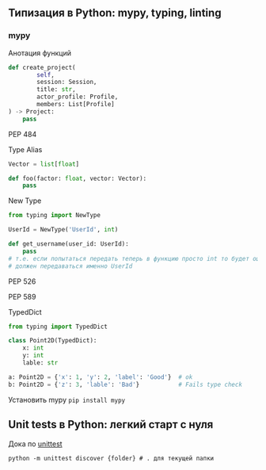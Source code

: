 ## Типизация в Python: mypy, typing, linting

### mypy
Анотация функций
```python
def create_project(
        self,
        session: Session,
        title: str,
        actor_profile: Profile,
        members: List[Profile]
) -> Project:
    pass
```
PEP 484

Type Alias

```python
Vector = list[float]

def foo(factor: float, vector: Vector):
    pass
```

New Type
```python
from typing import NewType

UserId = NewType('UserId', int)

def get_username(user_id: UserId):
    pass
# т.е. если попытаться передать теперь в функцию просто int то будет ошибка. 
# должен передаваться именно UserId
```
PEP 526

PEP 589

TypedDict
```python
from typing import TypedDict

class Point2D(TypedDict):
    x: int
    y: int
    lable: str

a: Point2D = {'x': 1, 'y': 2, 'label': 'Good'}  # ok
b: Point2D = {'z': 3, 'lable': 'Bad'}           # Fails type check
```
Установить mypy
`pip install mypy`

## Unit tests в Python: легкий старт с нуля
Дока по [unittest](https://docs.python.org/3/library/unittest.html)

`python -m unittest discover {folder} # . для текущей папки`
